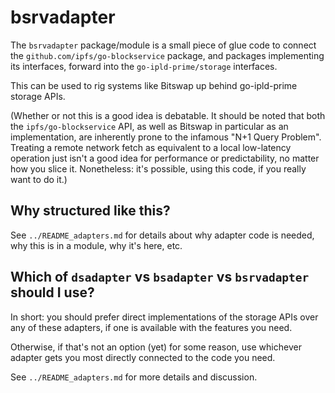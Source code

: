 bsrvadapter
===========

The `bsrvadapter` package/module is a small piece of glue code to connect
the `github.com/ipfs/go-blockservice` package, and packages implementing its interfaces,
forward into the `go-ipld-prime/storage` interfaces.

This can be used to rig systems like Bitswap up behind go-ipld-prime storage APIs.

(Whether or not this is a good idea is debatable.
It should be noted that both the `ipfs/go-blockservice` API,
as well as Bitswap in particular as an implementation,
are inherently prone to the infamous "N+1 Query Problem".
Treating a remote network fetch as equivalent to a local low-latency operation
just isn't a good idea for performance or predictability, no matter how you slice it.
Nonetheless: it's possible, using this code, if you really want to do it.)


Why structured like this?
-------------------------

See `../README_adapters.md` for details about why adapter code is needed,
why this is in a module, why it's here, etc.


Which of `dsadapter` vs `bsadapter` vs `bsrvadapter` should I use?
------------------------------------------------------------------

In short: you should prefer direct implementations of the storage APIs
over any of these adapters, if one is available with the features you need.

Otherwise, if that's not an option (yet) for some reason,
use whichever adapter gets you most directly connected to the code you need.

See `../README_adapters.md` for more details and discussion.
